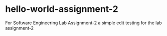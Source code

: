 # hello-world-assignment-2
For Software Engineering Lab Assignment-2
a simple edit testing for the lab assignment-2

